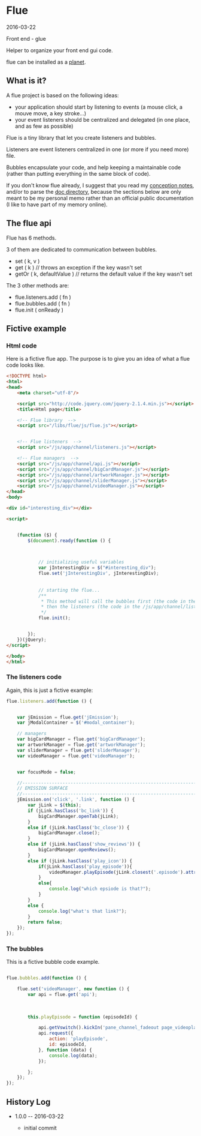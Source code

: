 Flue
===========
2016-03-22


Front end - glue



Helper to organize your front end gui code.



flue can be installed as a [planet](https://github.com/lingtalfi/Observer/blob/master/article/article.planetReference.eng.md).





What is it?
----------------


A flue project is based on the following ideas:

- your application should start by listening to events (a mouse click, a mouve move, a key stroke...)
- your event listeners should be centralized and delegated (in one place, and as few as possible)


Flue is a tiny library that let you create listeners and bubbles.

Listeners are event listeners centralized in one (or more if you need more) file.

Bubbles encapsulate your code, and help keeping a maintainable code (rather than putting everything in the same block of code).



If you don't know flue already, I suggest that you read my [conception notes](https://github.com/lingtalfi/flue/blob/master/doc/conception-notes.md),
and/or to parse the [doc directory](https://github.com/lingtalfi/flue/blob/master/doc),
because the sections below are only meant to be my personal memo rather than an official public documentation (I like
to have part of my memory online).



The flue api
----------------

Flue has 6 methods.


3 of them are dedicated to communication between bubbles.

- set ( k, v )
- get ( k )   // throws an exception if the key wasn't set  
- getOr ( k, defaultValue )  // returns the default value if the key wasn't set


The 3 other methods are:

- flue.listeners.add ( fn )  
- flue.bubbles.add ( fn )
- flue.init ( onReady )










Fictive example
---------------


### Html code

Here is a fictive flue app.
The purpose is to give you an idea of what a flue code looks like.


```html
<!DOCTYPE html>
<html>
<head>
    <meta charset="utf-8"/>

    <script src="http://code.jquery.com/jquery-2.1.4.min.js"></script>
    <title>Html page</title>

    <!-- Flue library  -->
    <script src="/libs/flue/js/flue.js"></script>


    <!-- Flue listeners  -->
    <script src="/js/app/channel/listeners.js"></script>

    <!-- Flue managers  -->
    <script src="/js/app/channel/api.js"></script>
    <script src="/js/app/channel/bigCardManager.js"></script>
    <script src="/js/app/channel/artworkManager.js"></script>
    <script src="/js/app/channel/sliderManager.js"></script>
    <script src="/js/app/channel/videoManager.js"></script>
</head>
<body>

<div id="interesting_div"></div>

<script>


    (function ($) {
        $(document).ready(function () {


            
            // initializing useful variables
            var jInterestingDiv = $("#interesting_div");
            flue.set('jInterestingDiv', jInterestingDiv);
            
            
            // starting the flue...
            /**
             * This method will call the bubbles first (the code in the managers), 
             * then the listeners (the code in the /js/app/channel/listeners.js file in this case)
             */
            flue.init();


        });
    })(jQuery);
</script>

</body>
</html>
```



### The listeners code 

Again, this is just a fictive example:

```js
flue.listeners.add(function () {


    var jEmission = flue.get('jEmission');
    var jModalContainer = $('#modal_container');

    // managers
    var bigCardManager = flue.get('bigCardManager');
    var artworkManager = flue.get('artworkManager');
    var sliderManager = flue.get('sliderManager');
    var videoManager = flue.get('videoManager');


    var focusMode = false;

    //------------------------------------------------------------------------------/
    // EMISSION SURFACE
    //------------------------------------------------------------------------------/
    jEmission.on('click', '.link', function () {
        var jLink = $(this);
        if (jLink.hasClass('bc_link')) {
            bigCardManager.openTab(jLink);
        }
        else if (jLink.hasClass('bc_close')) {
            bigCardManager.close();
        }
        else if (jLink.hasClass('show_reviews')) {
            bigCardManager.openReviews();
        }
        else if (jLink.hasClass('play_icon')) {
            if(jLink.hasClass('play_episode')){
                videoManager.playEpisode(jLink.closest('.episode').attr('data-id'));
            }
            else{
                console.log("which epsiode is that?");
            }
        }
        else {
            console.log("what's that link?");
        }
        return false;
    });
});
```



### The bubbles

This is a fictive bubble code example.


```js

flue.bubbles.add(function () {

    flue.set('videoManager', new function () {
        var api = flue.get('api'); 
        
        
        
        this.playEpisode = function (episodeId) {

            api.getVswitch().kickIn('pane_channel_fadeout page_videoplayer_loading');
            api.request({
                action: 'playEpisode',
                id: episodeId,
            }, function (data) {
                console.log(data);
            });

        };
    });
});

```






History Log
------------------
    
- 1.0.0 -- 2016-03-22

    - initial commit
    

    









